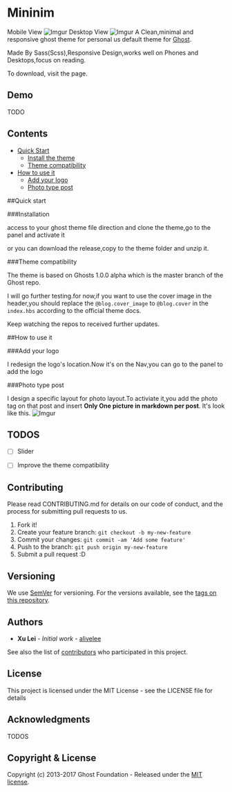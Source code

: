 # Mininim
Mobile View
![Imgur](http://i.imgur.com/DtQfeqF.png)
Desktop View
![Imgur](http://i.imgur.com/tKSjIQ1.png)
A Clean,minimal and responsive ghost theme for personal us default theme for [Ghost](http://github.com/tryghost/ghost/).

Made By Sass(Scss),Responsive Design,works well on Phones and Desktops,focus on reading.

To download, visit the  page.

## Demo

TODO

## Contents
 * [Quick Start](#quick-start)
	 * [Install the theme](#installation)
	 * [Theme compatibility](#theme-compatibility)
* [How to use it](#how-to-use-it)
	* [Add your logo](add-logo)
	* [Photo type post](post-type-post)
	
	
##Quick start

###Installation

access to your ghost theme file direction and clone the theme,go to the panel and activate it

or you can download the release,copy to the theme folder and unzip it.

###Theme compatibility

The theme is based on Ghosts 1.0.0 alpha which is the master branch of the Ghost repo.

I will go further testing.for now,if you want to use the cover image in the header,you should replace the `@blog.cover_image` to `@blog.cover` in the `index.hbs` according to the official theme docs.

Keep watching the repos to received further updates.
 
##How to use it
 
###Add your logo

I redesign the logo's location.Now it's on the Nav,you can go to the panel to add the logo

###Photo type post

I design a specific layout for photo layout.To activiate it,you add the photo tag on that post and insert **Only One picture in markdown per post**.
It's look like this.
![Imgur](http://i.imgur.com/j0fTqOd.png)

## TODOS

- [ ] Slider 
- [ ] Improve the theme compatibility


## Contributing

Please read CONTRIBUTING.md for details on our code of conduct, and the process for submitting pull requests to us.

1. Fork it!
2. Create your feature branch: `git checkout -b my-new-feature`
3. Commit your changes: `git commit -am 'Add some feature'`
4. Push to the branch: `git push origin my-new-feature`
5. Submit a pull request :D

## Versioning

We use [SemVer](http://semver.org/) for versioning. For the versions available, see the [tags on this repository](). 



## Authors

* **Xu Lei** - *Initial work* - [alivelee](https://github.com/alivelee)

See also the list of [contributors]() who participated in this project.

## License

This project is licensed under the MIT License - see the LICENSE file for details

## Acknowledgments
TODOS


## Copyright & License

Copyright (c) 2013-2017 Ghost Foundation - Released under the [MIT license](LICENSE).

